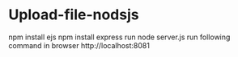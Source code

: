 # Upload-file-nodsjs
npm install ejs
npm install express
run node server.js
run following command in browser
http://localhost:8081
